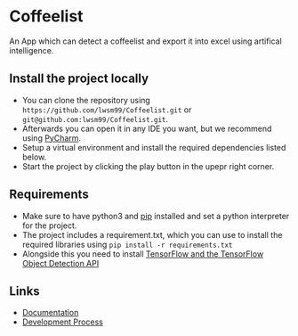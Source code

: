 # Coffeelist
An App which can detect a coffeelist and export it into excel using artifical intelligence.

## Install the project locally
* You can clone the repository using `https://github.com/lwsm99/Coffeelist.git` or `git@github.com:lwsm99/Coffeelist.git`.
* Afterwards you can open it in any IDE you want, but we recommend using [PyCharm](https://www.jetbrains.com/pycharm/).
* Setup a virtual environment and install the required dependencies listed below.
* Start the project by clicking the play button in the upepr right corner.

## Requirements
* Make sure to have python3 and [pip](https://pip.pypa.io/en/stable/installation/) installed and set a python interpreter for the project.
* The project includes a requirement.txt, which you can use to install the required libraries using `pip install -r requirements.txt`
* Alongside this you need to install [TensorFlow and the TensorFlow Object Detection API](https://tensorflow-object-detection-api-tutorial.readthedocs.io/en/latest/install.html)

## Links
* [Documentation](https://github.com/lwsm99/Coffeelist/wiki/Documentation)
* [Development Process](https://github.com/lwsm99/Coffeelist/wiki/Development-process)
